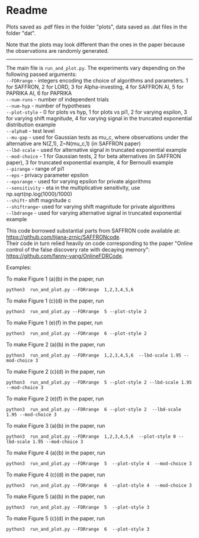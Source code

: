 # Readme

Plots saved as .pdf files in the folder "plots", data saved as .dat files in the folder "dat".

Note that the plots may look different than the ones in the paper because the observations are randomly generated.

---

The main file is `run_and_plot.py`. The experiments vary depending on the following passed arguments:  
`--FDRrange` - integers encoding the choice of algorithms and parameters. 1 for SAFFRON, 2 for LORD, 3 for Alpha-investing, 4 for SAFFRON AI, 5 for PAPRIKA AI, 6 for PAPRIKA  
`--num-runs` - number of independent trials  
`--num-hyp` - number of hypotheses  
`--plot-style` - 0 for plots vs hyp, 1 for plots vs pi1, 2 for varying espilon, 3 for varying shift magnitude, 4 for varying signal in the truncated exponential distribution example  
`--alpha0` - test level  
`--mu-gap` - used for Gaussian tests as mu_c, where observations under the alternative are N(Z,1), Z~N(mu_c,1) (in SAFFRON paper)  
`--lbd-scale` - used for alternative signal in truncated exponential example  
`--mod-choice` - 1 for Gaussian tests, 2 for beta alternatives (in SAFFRON paper), 3 for truncated exponential example, 4 for Bernoulli example  
`--pirange` - range of pi1  
`--eps` - privacy parameter epsilon  
`--epsrange` - used for varying epsilon for private algorithms  
`--sensitivity` - eta in the multiplicative sensitivity, use np.sqrt(np.log(1000)/1000)  
`--shift`- shift magnitude c  
`--shiftrange`- used for varying shift magnitude for private algorithms  
`--lbdrange` - used for varying alternative signal in truncated exponential example  


This code borrowed substantial parts from SAFFRON code available at: https://github.com/tijana-zrnic/SAFFRONcode.  
Their code in turn relied heavily on code corresponding to the paper "Online control of the false discovery rate with decaying memory": https://github.com/fanny-yang/OnlineFDRCode.

Examples:

To make Figure 1 (a)(b) in the paper, run
```
python3  run_and_plot.py --FDRrange  1,2,3,4,5,6 
```
 
To make Figure  1 (c)(d) in the paper, run 
```
python3  run_and_plot.py --FDRrange  5 --plot-style 2 
```
 
To make Figure  1 (e)(f) in the paper, run 
```
python3  run_and_plot.py --FDRrange  6 --plot-style 2 
```

To make Figure 2 (a)(b) in the paper, run
```
python3  run_and_plot.py --FDRrange  1,2,3,4,5,6  --lbd-scale 1.95 --mod-choice 3 
```
 
To make Figure  2 (c)(d) in the paper, run 
```
python3  run_and_plot.py --FDRrange  5 --plot-style 2 --lbd-scale 1.95 --mod-choice 3 
```
 
To make Figure  2 (e)(f) in the paper, run 
```
python3  run_and_plot.py --FDRrange  6 --plot-style 2  --lbd-scale 1.95 --mod-choice 3 
```

To make Figure 3 (a)(b) in the paper, run
```
python3  run_and_plot.py --FDRrange  1,2,3,4,5,6  --plot-style 0 --lbd-scale 1.95 --mod-choice 3 
```

To make Figure 4 (a)(b) in the paper, run
```
python3  run_and_plot.py --FDRrange  5  --plot-style 4  --mod-choice 3 
```

To make Figure 4 (c)(d) in the paper, run
```
python3  run_and_plot.py --FDRrange  6  --plot-style 4  --mod-choice 3 
```

To make Figure 5 (a)(b) in the paper, run
```
python3  run_and_plot.py --FDRrange  5  --plot-style 3
```

To make Figure 5 (c)(d) in the paper, run
```
python3  run_and_plot.py --FDRrange  6  --plot-style 3
```
